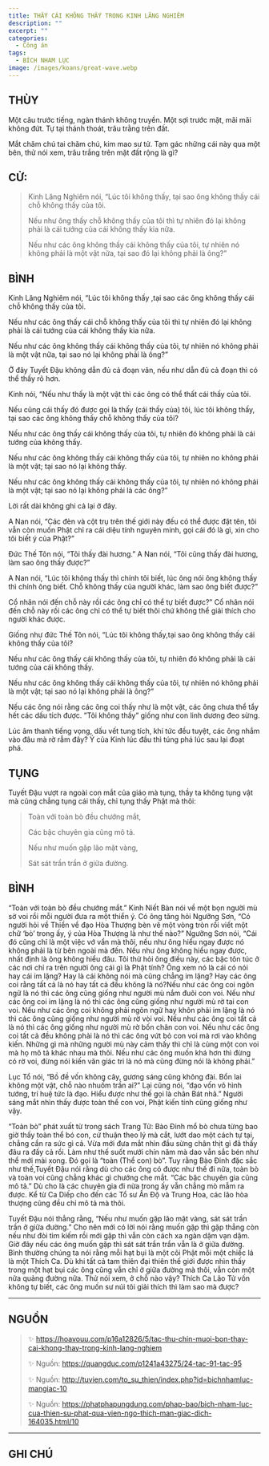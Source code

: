 ```yaml
---
title: THẤY CÁI KHÔNG THẤY TRONG KINH LĂNG NGHIÊM
description: ""
excerpt: ""
categories:
  - Công án
tags:
  - BÍCH NHAM LỤC
image: /images/koans/great-wave.webp
---
```


## THÙY

Một câu trước tiếng, ngàn thánh không truyền. Một sợi trước mặt, mãi mãi không đứt. Tự tại thánh thoát, trâu trằng trên đất.

Mắt chăm chú tai chăm chú, kim mao sư tử. Tạm gác những cái này qua một bên, thử nói xem, trâu trắng trên mặt đất rộng là gì?

## CỬ:

> Kinh Lăng Nghiêm nói, “Lúc tôi không thấy, tại sao ông không thấy cái chỗ không thấy của tôi.
>
> Nếu như ông thấy chỗ không thấy của tôi thì tự nhiên đó lại không phải là cái tướng của cái không thấy kia nữa.
>
> Nếu như các ông không thấy cái không thấy của tôi, tự nhiên nó không phải là một vật nữa, tại sao đó lại không phải là ông?”

## BÌNH

Kinh Lăng Nghiêm nói, “Lúc tôi không thấy ,tại sao các ông không thấy cái chỗ không thấy của tôi.

Nếu như các ông thấy cái chỗ không thấy của tôi thì tự nhiên đó lại không phải là cái tướng của cái không thấy kia nữa.

Nếu như các ông không thấy cái không thấy của tôi, tự nhiên nó không phải là một vật nữa, tại sao nó lại không phải là ông?”

Ở đây Tuyết Đậu không dẫn đủ cả đoạn văn, nếu như dẫn đủ cả đoạn thì có thể thấy rõ hơn.

Kinh nói, “Nếu như thấy là một vật thì các ông có thể thất cái thấy của tôi.

Nếu cũng cái thấy đó được gọi là thấy (cái thấy của) tôi, lúc tôi không thấy, tại sao các ông không thấy chỗ không thấy của tôi?

Nếu như các ông thấy cái không thấy của tôi, tự nhiên đó không phải là cái tướng của không thấy.

Nếu như các ông không thấy cái không thấy của tôi, tự nhiên no không phải là một vật; tại sao nó lại không thấy.

Nếu như các ông không thấy cái không thấy của tôi, tự nhiên nó không phải là một vật; tại sao nó lại không phải là các ông?”

Lời rất dài không ghi cả lại ở đây.

A Nan nói, “Các đèn và cột trụ trên thế giới này đếu có thể được đặt tên, tôi vẫn còn muốn Phật chỉ ra cái diệu tính nguyên minh, gọi cái đó là gì, xin cho tôi biết ý của Phật?”

Đức Thế Tôn nói, “Tôi thấy đài hương.” A Nan nói, “Tôi cũng thấy đài hương, làm sao ông thấy được?”

A Nan nói, “Lúc tôi không thấy thì chính tôi biết, lúc ông nói ông không thấy thì chính ông biết. Chỗ không thấy của người khác, làm sao ông biết được?”

Cổ nhân nói đến chỗ này rồi các ông chỉ có thể tự biết được?” Cổ nhân nói đến chỗ này rồi các ông chỉ có thể tự biết thôi chứ không thể giải thích cho người khác được.

Giống như đức Thế Tôn nói, “Lúc tôi không thấy,tại sao ông không thấy cái không thấy của tôi?

Nếu như các ông thấy cái không thấy của tôi, tự nhiên đó không phải là cái tướng của cái không thấy.

Nếu như các ông không thấy cái không thấy của tôi, tự nhiên nó không phải là một vật; tại sao nó lại không phải là ông?”

Nếu các ông nói rằng các ông coi thấy như là một vật, các ông chưa thể tẩy hết các dấu tích được. ”Tôi không thấy” giống như con linh dương đeo sừng.

Lúc âm thanh tiếng vọng, dấu vết tung tích, khí tức đều tuyệt, các ông nhắm vào đâu mà rờ rẫm đây? Ý của Kinh lúc đầu thì túng phá lúc sau lại đoạt phá.

## TỤNG

Tuyết Đậu vượt ra ngoài con mắt của giáo mà tụng, thầy ta không tụng vật mà cũng chẳng tụng cái thấy, chỉ tụng thấy Phật mà thôi:

> Toàn với toàn bò đều chướng mắt,
>
> Các bậc chuyên gia cũng mô tả.
>
> Nếu như muốn gặp lão mặt vàng,
>
> Sát sát trần trần ở giữa đường.

## BÌNH

“Toàn với toàn bò đều chướng mắt.” Kinh Niết Bàn nói về một bọn người mù sờ voi rồi mỗi người đưa ra một thiển ý. Có ông tăng hỏi Ngưỡng Sơn, “Có người hỏi về Thiền về đạo Hòa Thượng bèn vẽ một vòng tròn rồi viết một chữ ‘bò’ trong ấy, ý của Hòa Thượng là như thế nào?” Ngưỡng Sơn nói, “Cái đó cũng chỉ là một việc vớ vẩn mà thôi, nếu như ông hiểu ngay được nó không phải là từ bên ngoài mà đến. Nếu như ông không hiểu ngay được, nhất định là ông không hiểu đâu. Tôi thử hỏi ông điều này, các bậc tôn túc ở các nơi chỉ ra trên người ông cái gì là Phật tính? Ông xem nó là cái có nói hay cái im lặng? Hay là cái không nói mà cũng chẳng im lặng? Hay các ông coi rằng tất cả là nó hay tất cả đều không là nó?Nếu như các ông coi ngôn ngữ là nó thì các ông cũng giống như người mù nắm đuôi con voi. Nếu như các ông coi im lặng là nó thì các ông cũng giống như người mù rờ tai con voi. Nếu như các ông coi không phải ngôn ngữ hay khôn phải im lặng là nó thì các ông cũng giống như người mù rờ vòi voi. Nếu như các ông coi tất cả là nó thì các ông giống như người mù rờ bốn chân con voi. Nếu như các ông coi tất cả đều không phải là nó thì các ông vứt bỏ con voi mà rơi vào không kiến. Những gì mà những người mù này cảm thấy thì chỉ là cùng một con voi mà họ mô tả khác nhau mà thôi. Nếu như các ông muốn khá hơn thì đừng có rờ voi, đừng nói kiến văn giác tri là nó mà cũng đừng nói là không phải.”

Lục Tổ nói, “Bồ đề vốn không cây, gương sáng cũng không đài. Bổn lai không một vật, chỗ nào nhuốm trần ai?” Lại cũng nói, “đạo vốn vô hình tướng, trí huệ tức là đạo. Hiểu được như thế gọi là chân Bát nhã.” Người sáng mắt nhìn thấy được toàn thể con voi, Phật kiến tính cũng giống như vậy.

“Toàn bò” phát xuất từ trong sách Trang Tử: Bào Đinh mổ bò chưa từng bao giờ thấy toàn thể bó con, cứ thuận theo lý mà cắt, lướt dao một cách tự tại, chẳng cần ra sức gì cả. Vừa mới đưa mắt nhìn đầu sừng chân thịt gì đã thấy đâu ra đấy cả rồi. Làm như thế suốt mưới chín năm mà dao vẫn sắc bén như thể mới mài xong. Đó gọi là “toàn (Thể con) bò”. Tuy rằng Bào Đinh đặc sắc như thế,Tuyết Đậu nói rằng dù cho các ông có được như thế đi nữa, toàn bò và toàn voi cũng chẳng khác gì chướng che mắt. “Các bậc chuyên gia cũng mô tả.” Dù cho là các chuyên gia đi nừa trong ấy vẫn chẳng mò mẫm ra được. Kể từ Ca Diếp cho đến các Tổ sư Ấn Độ và Trung Hoa, các lão hòa thượng cũng đều chỉ mô tả mà thôi.

Tuyết Đậu nói thẳng rằng, “Nếu như muốn gặp lão mặt vàng, sát sát trần trần ở giữa đường.” Cho nên mới có lời nói rằng muốn gặp thì gặp thẳng còn nếu như đòi tìm kiếm rồi mới gặp thì vẫn còn cách xa ngàn dặm vạn dặm. Giờ đây nếu các ông muốn gặp thì sát sát trần trần vẫn là ở giữa đường. Bình thường chúng ta nói rằng mỗi hạt bụi là một cõi Phật mỗi một chiếc lá là một Thích Ca. Dù khi tất cả tam thiên đại thiên thế giới được nhìn thấy trong một hạt bụi các ông cũng vẫn chỉ ở giữa đường mà thôi, vẫn còn một nữa quảng đường nữa. Thử nói xem, ở chỗ nào vậy? Thích Ca Lão Tử vốn không tự biết, các ông muốn sư núi tôi giải thích thì làm sao mà được?

<hr class="blog-rule" />

## NGUỒN

> ✨ https://hoavouu.com/p16a12826/5/tac-thu-chin-muoi-bon-thay-cai-khong-thay-trong-kinh-lang-nghiem
>
> ✨ Nguồn: https://quangduc.com/p1241a43275/24-tac-91-tac-95
>
> ✨ Nguồn: http://tuvien.com/to_su_thien/index.php?id=bichnhamluc-mangiac-10
>
> ✨ Nguồn: https://phatphapungdung.com/phap-bao/bich-nham-luc-cua-thien-su-phat-qua-vien-ngo-thich-man-giac-dich-164035.html/10

<hr class="blog-rule" />

## GHI CHÚ

[^1]: ⭐️ 
